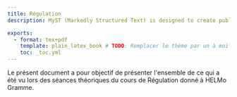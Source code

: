 ```yaml
---
title: Régulation
description: MyST (Markedly Structured Text) is designed to create publication-quality documents written entirely in Markdown.

exports:
  - format: tex+pdf
    template: plain_latex_book # TODO: Remplacer le thème par un à moi qui arrive à gérer le symbol "°"
    toc: _toc.yml
---
```


Le présent document a pour objectif de présenter l'ensemble de ce qui a été vu lors des séances théoriques du cours de Régulation donné à HELMo Gramme.